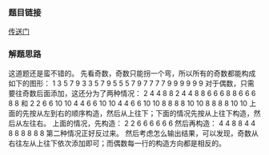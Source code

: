### 题目链接
<a href="https://icpcarchive.ecs.baylor.edu/index.php?option=com_onlinejudge&Itemid=8&category=680&page=show_problem&problem=5281">传送门</a>

### 解题思路
这道题还是蛮不错的。
先看奇数，奇数只能拐一个弯，所以所有的奇数都能构成如下的图形：
1 3 5 7 9
3 3 5 7 9
5 5 5 7 9
7 7 7 7 9
9 9 9 9 9
对于偶数，只需要往奇数后面添加，这还分为了两种情况：
2 4 4 8 8
2 4 4 8 8
6 6 6 8 8
6 6 6 8 8
和
2 2 6 6 10 10
4 4 6 6 10 10
4 4 6 6 10 10
8 8 8 8 10 10
8 8 8 8 10 10
上面的先按从左到右的顺序构造，然后从上往下；下面的情况先按从上往下构造，然后从左往右。
上面的情况，先构造：
2
2
6 6 6
6 6 6
然后再构造：
4 4 8 8
4 4 8 8
    8 8
    8 8
第二种情况正好反过来。
然后考虑怎么输出结果，可以发现，奇数从右往左从上往下依次添加即可；而偶数每一行的构造方向都是相反的。